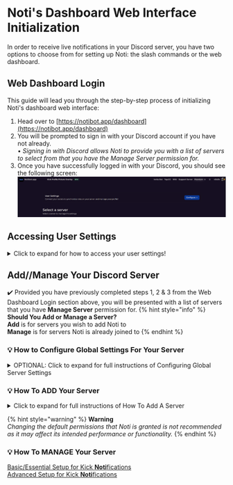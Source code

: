 # Noti's Dashboard Web Interface Initialization

In order to receive live notifications in your Discord server, you have two options to choose from for setting up Noti: the slash commands or the web dashboard.

## Web Dashboard Login
This guide will lead you through the step-by-step process of initializing Noti's dashboard web interface:

1. Head over to [https://notibot.app/dashboard](https://notibot.app/dashboard)
2. You will be prompted to sign in with your Discord account if you have not already. \
    • *Signing in with Discord allows Noti to provide you with a list of servers to select from that you have the Manage Server permission for.*
3. Once you have successfully logged in with your Discord, you should see the following screen: \
![](../../.gitbook/assets/dashboard_user_logged_in.png) 

## Accessing User Settings
<details>
<summary>
Click to expand for how to access your user settings!
</summary>

✔️ Connect your socials to synchronize roles on your server and manage your profile with the **Configure** button, which gives the following configurable options:
	- **Birthday**: Set up your birthday date. Please ensure you are entering the correct date as this cannot be changed later. Format: DD/MM (e.g. 20/12) \
	- **Global Language**: Set your global language for Noti. \
	- **Kick**: Connect/disconnect your Kick.com account \
	- **Twitch**: Connect/disconnect your Twitch.tv account \
	- **Twitter**: Connect/disconnect your Twitter account \
</details>

## Add//Manage Your Discord Server

✔️ Provided you have previously completed steps 1, 2 & 3 from the Web Dashboard Login section above, you will be presented with a list of servers that you have **Manage Server** permission for. 
{% hint style="info" %} **Should You Add or Manage a Server?** \
**Add** is for servers you wish to add Noti to \
**Manage** is for servers Noti is already joined to
{% endhint %}

### 💡 How to Configure Global Settings For Your Server
<details>
<summary>
OPTIONAL: Click to expand for full instructions of Configuring Global Server Settings
</summary>

1. Select a server you wish to configure via the `Manage` button 
2. Next press the `Configure` button next to the social media account to configure that category 
   
   **[Streamers]** \
	• Add, Configure or Delete any streamer notifications for your server here. \
   **[Global Editor]** \
	• Customize both the global live & offline notifications for your server here. *(premium only)* \
   **[Misc]** \
	• Sync Username - Should usernames be synced? *(Default: disabled; premium only)* \
   **[Panel]** \
	• Link and Sync Account: Select a channel and send the panel for linking & syncing your Kick.com account there. \
	• Leaderboard: Select a streamer & channel to send the streamer's leaderboard panel to. *(premium only)* \
![](../../.gitbook/assets/dashboard_social_configure.png) 
</details>

### 💡 How To ADD Your Server
<details>
<summary>
Click to expand for full instructions of How To Add A Server
</summary>
	
1. Click the **Add** button directly below the server logo you wish to add Noti to. 
2. Follow the on screen prompts to add Noti to the server(s) of your choice. 

If you have successfully completed the steps listed above, your dashboard should look similar to the following: \
![](../../.gitbook/assets/dashboard_server_list.png)

Upon returning to the [Noti Dashboard](https://notibot.app/dashboard) you will now see a **Manage** button in place of the previous Add button. To do so, follow the information in the next section below for how to manage your server!
</details>

{% hint style="warning" %} **Warning** \
*Changing the default permissions that Noti is granted is not recommended as it may affect its intended performance or functionality.*
{% endhint %}

### 💡 How To MANAGE Your Server
[Basic/Essential Setup for Kick **Noti**fications](setup/dashboard/dashboard-setup-for-kick.md) \
[Advanced Setup for Kick **Noti**fications](setup/dashboard/dashboard-advanced-setup-for-kick.md)
